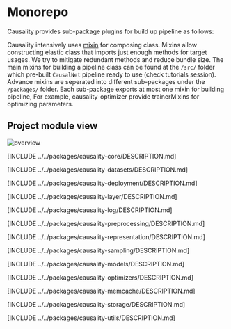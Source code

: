 # Monorepo

Causality provides sub-package plugins for build up pipeline as follows:

Causality intensively uses [mixin](https://en.wikipedia.org/wiki/Mixin) for composing class. Mixins allow constructing elastic class that imports just enough methods for target usages. We try to mitigate redundant methods and reduce bundle size. The main mixins for building a pipeline class can be found at the `/src/` folder which pre-built `CausalNet` pipeline ready to use (check tutorials session). Advance mixins 
are seperated into different sub-packages under the `/packages/` folder. Each sub-package exports at most one mixin for building pipeline, For example, causality-optimizer provide trainerMixins for optimizing parameters.

## Project module view
![overview](./asset/block_diagram.png)

[INCLUDE ../../packages/causality-core/DESCRIPTION.md]

[INCLUDE ../../packages/causality-datasets/DESCRIPTION.md]

[INCLUDE ../../packages/causality-deployment/DESCRIPTION.md]

[INCLUDE ../../packages/causality-layer/DESCRIPTION.md]

[INCLUDE ../../packages/causality-log/DESCRIPTION.md]

[INCLUDE ../../packages/causality-preprocessing/DESCRIPTION.md]

[INCLUDE ../../packages/causality-representation/DESCRIPTION.md]

[INCLUDE ../../packages/causality-sampling/DESCRIPTION.md]

[INCLUDE ../../packages/causality-models/DESCRIPTION.md]

[INCLUDE ../../packages/causality-optimizers/DESCRIPTION.md]

[INCLUDE ../../packages/causality-memcache/DESCRIPTION.md]

[INCLUDE ../../packages/causality-storage/DESCRIPTION.md]

[INCLUDE ../../packages/causality-utils/DESCRIPTION.md]



